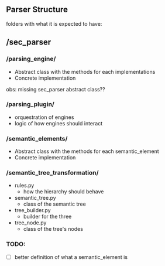 ## Parser Structure

folders with what it is expected to have:

## /sec_parser
### /parsing_engine/
* Abstract class with the methods for each implementations
* Concrete implementation

obs: missing sec_parser abstract class??

### /parsing_plugin/
* orquestration of engines
* logic of how engines should interact

### /semantic_elements/
* Abstract class with the methods for each semantic_element
* Concrete implementation

### /semantic_tree_transformation/
* rules.py
    - how the hierarchy should behave
* semantic_tree.py
    - class of the semantic tree
* tree_builder.py
    - builder for the three
* tree_node.py
    - class of the tree's nodes

### TODO:
- [ ] better definition of what a semantic_element is

